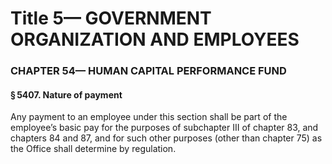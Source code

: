 
# Title 5— GOVERNMENT ORGANIZATION AND EMPLOYEES
### CHAPTER 54— HUMAN CAPITAL PERFORMANCE FUND
#### § 5407. Nature of payment

Any payment to an employee under this section shall be part of the employee’s basic pay for the purposes of subchapter III of chapter 83, and chapters 84 and 87, and for such other purposes (other than chapter 75) as the Office shall determine by regulation.
